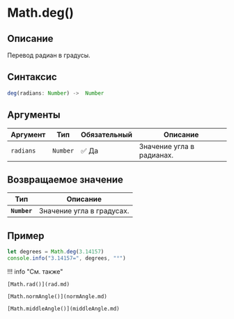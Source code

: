 # Math.deg()

## Описание
Перевод радиан в градусы.

## Синтаксис
```javascript
deg(radians: Number) ->  Number
``` 

## Аргументы
| Аргумент | Тип    | Обязательный | Описание                     |
|----------|--------|--------------|------------------------------|
| `radians`      | `Number` | :white_check_mark: Да           | Значение угла в радианах.        |

## Возвращаемое значение
| Тип      | Описание                                                                 |
|----------|--------------------------------------------------------------------------|
| **`Number`** | Значение угла в градусах. |

## Пример
``` javascript linenums="1"
let degrees = Math.deg(3.14157)
console.info("3.14157=", degrees, "°")
``` 

!!! info "См. также"

    [Math.rad()](rad.md)

    [Math.normAngle()](normAngle.md)

    [Math.middleAngle()](middleAngle.md)

